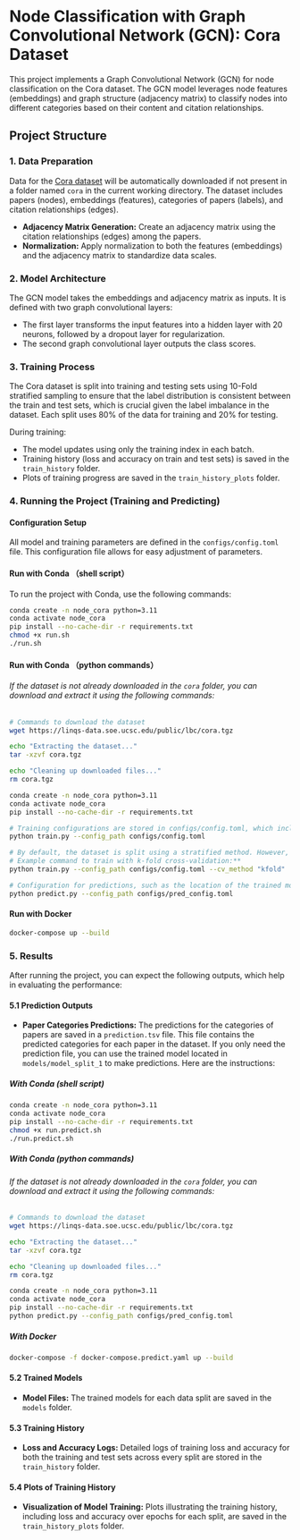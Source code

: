 # Node Classification with Graph Convolutional Network (GCN): Cora Dataset

This project implements a Graph Convolutional Network (GCN) for node classification on the Cora dataset. The GCN model leverages node features (embeddings) and graph structure (adjacency matrix) to classify nodes into different categories based on their content and citation relationships.

## Project Structure

### 1. Data Preparation
Data for the [Cora dataset](https://linqs-data.soe.ucsc.edu/public/lbc/cora.tgz) will be automatically downloaded if not present in a folder named `cora` in the current working directory. The dataset includes papers (nodes), embeddings (features), categories of papers (labels), and citation relationships (edges).

- **Adjacency Matrix Generation:** Create an adjacency matrix using the citation relationships (edges) among the papers.
- **Normalization:** Apply normalization to both the features (embeddings) and the adjacency matrix to standardize data scales.

### 2. Model Architecture
The GCN model takes the embeddings and adjacency matrix as inputs. It is defined with two graph convolutional layers:
- The first layer transforms the input features into a hidden layer with 20 neurons, followed by a dropout layer for regularization.
- The second graph convolutional layer outputs the class scores.

### 3. Training Process
The Cora dataset is split into training and testing sets using 10-Fold stratified sampling to ensure that the label distribution is consistent between the train and test sets, which is crucial given the label imbalance in the dataset. Each split uses 80% of the data for training and 20% for testing.

During training:
- The model updates using only the training index in each batch.
- Training history (loss and accuracy on train and test sets) is saved in the `train_history` folder.
- Plots of training progress are saved in the `train_history_plots` folder.

### 4. Running the Project (Training and Predicting)

#### Configuration Setup
All model and training parameters are defined in the `configs/config.toml` file. This configuration file allows for easy adjustment of parameters.

#### Run with Conda （shell script）
To run the project with Conda, use the following commands:

```bash
conda create -n node_cora python=3.11
conda activate node_cora
pip install --no-cache-dir -r requirements.txt
chmod +x run.sh
./run.sh
```

#### Run with Conda （python commands）

###### If the dataset is not already downloaded in the `cora` folder, you can download and extract it using the following commands:

```bash
# Commands to download the dataset
wget https://linqs-data.soe.ucsc.edu/public/lbc/cora.tgz

echo "Extracting the dataset..."
tar -xzvf cora.tgz

echo "Cleaning up downloaded files..."
rm cora.tgz
```

```bash
conda create -n node_cora python=3.11
conda activate node_cora
pip install --no-cache-dir -r requirements.txt

# Training configurations are stored in configs/config.toml, which includes e.g. model hyperparameters. 
python train.py --config_path configs/config.toml

# By default, the dataset is split using a stratified method. However, you can opt for k-fold cross-validation by specifying the `cv_method` parameter. 
# Example command to train with k-fold cross-validation:**
python train.py --config_path configs/config.toml --cv_method "kfold"

# Configuration for predictions, such as the location of the trained model and output file name, is in configs/pred_config.toml.
python predict.py --config_path configs/pred_config.toml
```

#### Run with Docker

```bash
docker-compose up --build
```

### 5. Results

After running the project, you can expect the following outputs, which help in evaluating the performance:

#### 5.1 Prediction Outputs
- **Paper Categories Predictions:** The predictions for the categories of papers are saved in a `prediction.tsv` file. This file contains the predicted categories for each paper in the dataset. If you only need the prediction file, you can use the trained model located in `models/model_split_1` to make predictions. Here are the instructions:

##### With Conda (shell script)
```bash
conda create -n node_cora python=3.11
conda activate node_cora
pip install --no-cache-dir -r requirements.txt
chmod +x run.predict.sh
./run.predict.sh
```

##### With Conda (python commands)
###### If the dataset is not already downloaded in the `cora` folder, you can download and extract it using the following commands:

```bash
# Commands to download the dataset
wget https://linqs-data.soe.ucsc.edu/public/lbc/cora.tgz

echo "Extracting the dataset..."
tar -xzvf cora.tgz

echo "Cleaning up downloaded files..."
rm cora.tgz
```

```bash
conda create -n node_cora python=3.11
conda activate node_cora
pip install --no-cache-dir -r requirements.txt
python predict.py --config_path configs/pred_config.toml
```

##### With Docker

```bash
docker-compose -f docker-compose.predict.yaml up --build
```
#### 5.2 Trained Models

- **Model Files:** The trained models for each data split are saved in the `models` folder.

#### 5.3 Training History

- **Loss and Accuracy Logs:** Detailed logs of training loss and accuracy for both the training and test sets across every split are stored in the `train_history` folder.

#### 5.4 Plots of Training History

- **Visualization of Model Training:** Plots illustrating the training history, including loss and accuracy over epochs for each split, are saved in the `train_history_plots` folder.

